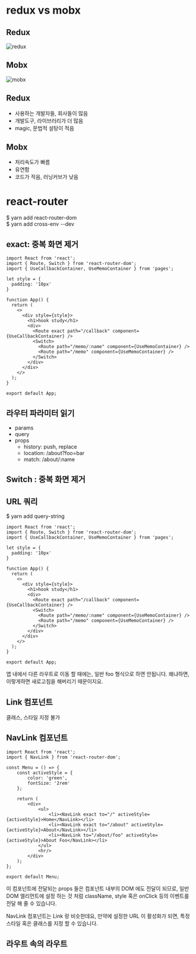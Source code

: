 # redux vs mobx

## Redux

![redux](https://t1.daumcdn.net/cfile/tistory/99C5803D5C8F29241F)

## Mobx

![mobx](https://t1.daumcdn.net/cfile/tistory/996406425C91B84731)

## Redux

- 사용하는 개발자들, 회사들이 많음
- 개발도구, 라이브러리가 더 많음
- magic, 문법적 설탕이 적음

## Mobx

- 처리속도가 빠름
- 유연함
- 코드가 적음, 러닝커브가 낮음

# react-router

\$ yarn add react-router-dom  
\$ yarn add cross-env --dev

## exact: 중복 화면 제거

```
import React from 'react';
import { Route, Switch } from 'react-router-dom';
import { UseCallbackContainer, UseMemoContainer } from 'pages';

let style = {
  padding: '10px'
}

function App() {
  return (
    <>
      <div style={style}>
        <h1>hook study</h1>
        <div>
          <Route exact path="/callback" component={UseCallbackContainer} />
          <Switch>
            <Route path="/memo/:name" component={UseMemoContainer} />
            <Route path="/memo" component={UseMemoContainer} />
          </Switch>
        </div>
      </div>
    </>
  );
}

export default App;
```

## 라우터 파라미터 읽기

- params
- query
- props
  - history: push, replace
  - location: /about?foo=bar
  - match: /about/:name

## Switch : 중복 화면 제거

## URL 쿼리

\$ yarn add query-string

```
import React from 'react';
import { Route, Switch } from 'react-router-dom';
import { UseCallbackContainer, UseMemoContainer } from 'pages';

let style = {
  padding: '10px'
}

function App() {
  return (
    <>
      <div style={style}>
        <h1>hook study</h1>
        <div>
          <Route exact path="/callback" component={UseCallbackContainer} />
          <Switch>
            <Route path="/memo/:name" component={UseMemoContainer} />
            <Route path="/memo" component={UseMemoContainer} />
          </Switch>
        </div>
      </div>
    </>
  );
}

export default App;
```

앱 내에서 다른 라우트로 이동 할 때에는, 일반 <a href...>foo</a> 형식으로 하면 안됩니다. 왜냐하면, 이렇게하면 새로고침을 해버리기 때문이지요.

## Link 컴포넌트

클래스, 스타일 지정 불가

## NavLink 컴포넌트

```
import React from 'react';
import { NavLink } from 'react-router-dom';

const Menu = () => {
    const activeStyle = {
        color: 'green',
        fontSize: '2rem'
    };

    return (
        <div>
            <ul>
                <li><NavLink exact to="/" activeStyle={activeStyle}>Home</NavLink></li>
                <li><NavLink exact to="/about" activeStyle={activeStyle}>About</NavLink></li>
                <li><NavLink to="/about/foo" activeStyle={activeStyle}>About Foo</NavLink></li>
            </ul>
            <hr/>
        </div>
    );
};

export default Menu;
```

이 컴포넌트에 전달되는 props 들은 컴포넌트 내부의 DOM 에도 전달이 되므로, 일반 DOM 엘리먼트에 설정 하는 것 처럼 className, style 혹은 onClick 등의 이벤트를 전달 해 줄 수 있습니다.

NavLink 컴포넌트는 Link 랑 비슷한데요, 만약에 설정한 URL 이 활성화가 되면, 특정 스타일 혹은 클래스를 지정 할 수 있습니다.

## 라우트 속의 라우트
